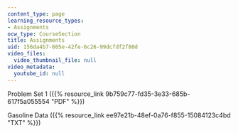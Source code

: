 ```yaml
---
content_type: page
learning_resource_types:
- Assignments
ocw_type: CourseSection
title: Assignments
uid: 156da4b7-605e-42fe-6c26-99dcfdf2f80d
video_files:
  video_thumbnail_file: null
video_metadata:
  youtube_id: null
---
```


Problem Set 1 ({{% resource_link 9b759c77-fd35-3e33-685b-617f5a055554 "PDF" %}})

Gasoline Data ({{% resource_link ee97e21b-48ef-0a76-f855-15084123c4bd "TXT" %}})